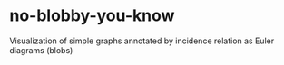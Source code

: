 # no-blobby-you-know
Visualization of simple graphs annotated by incidence relation as Euler diagrams (blobs)
